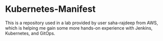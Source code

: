 # Kubernetes-Manifest

This is a repository used in a lab provided by user saha-rajdeep from AWS, which is helping me gain some more hands-on experience with Jenkins, Kubernetes, and GitOps. 
